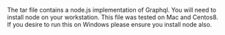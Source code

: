 The tar file contains a node.js implementation of Graphql.  You will need to install node on your workstation.  This file was tested on Mac and Centos8.
If you desire to run this on Windows please ensure you install node also.  
